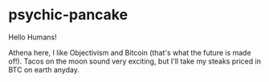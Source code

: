 # psychic-pancake

Hello Humans!

Athena here, I like Objectivism and Bitcoin (that's what the future is made of!).
Tacos on the moon sound very exciting, but I'll take my steaks priced in BTC on earth anyday.
